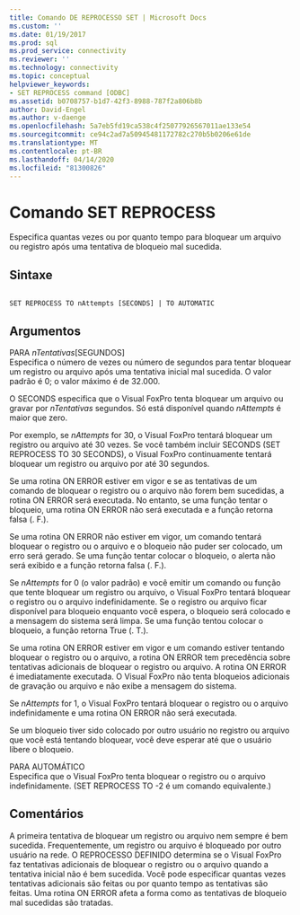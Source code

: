 ```yaml
---
title: Comando DE REPROCESSO SET | Microsoft Docs
ms.custom: ''
ms.date: 01/19/2017
ms.prod: sql
ms.prod_service: connectivity
ms.reviewer: ''
ms.technology: connectivity
ms.topic: conceptual
helpviewer_keywords:
- SET REPROCESS command [ODBC]
ms.assetid: b0708757-b1d7-42f3-8988-787f2a806b8b
author: David-Engel
ms.author: v-daenge
ms.openlocfilehash: 5a7eb5fd19ca538c4f25077926567011ae133e54
ms.sourcegitcommit: ce94c2ad7a50945481172782c270b5b0206e61de
ms.translationtype: MT
ms.contentlocale: pt-BR
ms.lasthandoff: 04/14/2020
ms.locfileid: "81300826"
---
```

# <a name="set-reprocess-command"></a>Comando SET REPROCESS
Especifica quantas vezes ou por quanto tempo para bloquear um arquivo ou registro após uma tentativa de bloqueio mal sucedida.  
  
## <a name="syntax"></a>Sintaxe  
  
```  
  
SET REPROCESS TO nAttempts [SECONDS] | TO AUTOMATIC  
```  
  
## <a name="arguments"></a>Argumentos  
 PARA *nTentativas*[SEGUNDOS]  
 Especifica o número de vezes ou número de segundos para tentar bloquear um registro ou arquivo após uma tentativa inicial mal sucedida. O valor padrão é 0; o valor máximo é de 32.000.  
  
 O SECONDS especifica que o Visual FoxPro tenta bloquear um arquivo ou gravar por *nTentativas* segundos. Só está disponível quando *nAttempts* é maior que zero.  
  
 Por exemplo, se *nAttempts* for 30, o Visual FoxPro tentará bloquear um registro ou arquivo até 30 vezes. Se você também incluir SECONDS (SET REPROCESS TO 30 SECONDS), o Visual FoxPro continuamente tentará bloquear um registro ou arquivo por até 30 segundos.  
  
 Se uma rotina ON ERROR estiver em vigor e se as tentativas de um comando de bloquear o registro ou o arquivo não forem bem sucedidas, a rotina ON ERROR será executada. No entanto, se uma função tentar o bloqueio, uma rotina ON ERROR não será executada e a função retorna falsa (. F.).  
  
 Se uma rotina ON ERROR não estiver em vigor, um comando tentará bloquear o registro ou o arquivo e o bloqueio não puder ser colocado, um erro será gerado. Se uma função tentar colocar o bloqueio, o alerta não será exibido e a função retorna falsa (. F.).  
  
 Se *nAttempts* for 0 (o valor padrão) e você emitir um comando ou função que tente bloquear um registro ou arquivo, o Visual FoxPro tentará bloquear o registro ou o arquivo indefinidamente. Se o registro ou arquivo ficar disponível para bloqueio enquanto você espera, o bloqueio será colocado e a mensagem do sistema será limpa. Se uma função tentou colocar o bloqueio, a função retorna True (. T.).  
  
 Se uma rotina ON ERROR estiver em vigor e um comando estiver tentando bloquear o registro ou o arquivo, a rotina ON ERROR tem precedência sobre tentativas adicionais de bloquear o registro ou arquivo. A rotina ON ERROR é imediatamente executada. O Visual FoxPro não tenta bloqueios adicionais de gravação ou arquivo e não exibe a mensagem do sistema.  
  
 Se *nAttempts* for 1, o Visual FoxPro tentará bloquear o registro ou o arquivo indefinidamente e uma rotina ON ERROR não será executada.  
  
 Se um bloqueio tiver sido colocado por outro usuário no registro ou arquivo que você está tentando bloquear, você deve esperar até que o usuário libere o bloqueio.  
  
 PARA AUTOMÁTICO  
 Especifica que o Visual FoxPro tenta bloquear o registro ou o arquivo indefinidamente. (SET REPROCESS TO -2 é um comando equivalente.)  
  
## <a name="remarks"></a>Comentários  
 A primeira tentativa de bloquear um registro ou arquivo nem sempre é bem sucedida. Frequentemente, um registro ou arquivo é bloqueado por outro usuário na rede. O REPROCESSO DEFINIDO determina se o Visual FoxPro faz tentativas adicionais de bloquear o registro ou o arquivo quando a tentativa inicial não é bem sucedida. Você pode especificar quantas vezes tentativas adicionais são feitas ou por quanto tempo as tentativas são feitas. Uma rotina ON ERROR afeta a forma como as tentativas de bloqueio mal sucedidas são tratadas.
